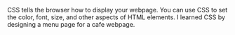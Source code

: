 CSS tells the browser how to display your webpage. 
You can use CSS to set the color, font, size, and other aspects of HTML elements.
I learned CSS by designing a menu page for a cafe webpage.
